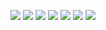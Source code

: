 ![](images/a.png)
![](images/b.png)
![](images/c.png)
![](images/d.png)
![](images/e.png)
![](images/f.png)
![](images/test_DSC.png)
